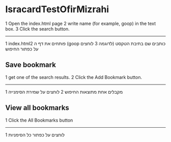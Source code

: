 # IsracardTestOfirMizrahi

1 Open the index.html page
2 write name (for example, goop) in the text box.
3 Click the search button.

------------------------------------------
1 index.htmlפותחים את דף ה
2 (goop כותבים שם בתיבת הטקסט (לדוגמה 
3 לוחצים על כפתור החיפוש



## Save bookmark

1 get one of the search results.
2 Click the Add Bookmark button.

-----------------------------------------
1 מקבלים אחת מתוצאות החיפוש
2 לוחצים על שמירת הסימנייה



## View all bookmarks

1 Click the All Bookmarks button

----------------------------------------
1 לוחצים על כפתור כל הסימניות 
